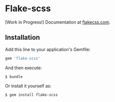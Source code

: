 # Flake-scss

[Work in Progress!] Documentation at [flakecss.com](https://flakecss.com).

## Installation

Add this line to your application's Gemfile:

```ruby
gem 'flake-scss'
```

And then execute:

    $ bundle

Or install it yourself as:

    $ gem install flake-scss
